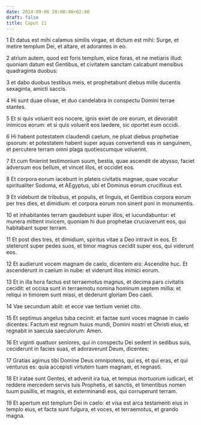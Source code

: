 ```yaml
---
date: 2024-09-06 20:00:48+02:00
draft: false
title: Caput 11
---
```





1 Et datus est mihi calamus similis virgae, et dictum est mihi: Surge, et metire templum Dei, et altare, et adorantes in eo.

2 atrium autem, quod est foris templum, eiice foras, et ne metiaris illud: quoniam datum est Gentibus, et civitatem sanctam calcabunt mensibus quadraginta duobus:

3 et dabo duobus testibus meis, et prophetabunt diebus mille ducentis sexaginta, amicti saccis.

4 Hi sunt duae olivae, et duo candelabra in conspectu Domini terrae stantes.

5 Et si quis voluerit eos nocere, ignis exiet de ore eorum, et devorabit inimicos eorum: et si quis voluerit eos laedere, sic oportet eum occidi.

6 Hi habent potestatem claudendi caelum, ne pluat diebus prophetiae ipsorum: et potestatem habent super aquas convertendi eas in sanguinem, et percutere terram omni plaga quotiescumque voluerint.

7 Et cum finierint testimonium suum, bestia, quae ascendit de abysso, faciet adversum eos bellum, et vincet illos, et occidet eos.

8 Et corpora eorum iacebunt in plateis civitatis magnae, quae vocatur spiritualiter Sodoma, et AEgyptus, ubi et Dominus eorum crucifixus est.

9 Et videbunt de tribubus, et populis, et linguis, et Gentibus corpora eorum per tres dies, et dimidium: et corpora eorum non sinent poni in monumentis.

10 et inhabitantes terram gaudebunt super illos, et iucundabuntur: et munera mittent invicem, quoniam hi duo prophetae cruciaverunt eos, qui habitabant super terram.

11 Et post dies tres, et dimidium, spiritus vitae a Deo intravit in eos. Et steterunt super pedes suos, et timor magnus cecidit super eos, qui viderunt eos.

12 Et audierunt vocem magnam de caelo, dicentem eis: Ascendite huc. Et ascenderunt in caelum in nube: et viderunt illos inimici eorum.

13 Et in illa hora factus est terraemotus magnus, et decima pars civitatis cecidit: et occisa sunt in terraemotu nomina hominum septem millia: et reliqui in timorem sunt missi, et dederunt gloriam Deo caeli.

14 Vae secundum abiit: et ecce vae tertium veniet cito.

15 Et septimus angelus tuba cecinit: et factae sunt voces magnae in caelo dicentes: Factum est regnum huius mundi, Domini nostri et Christi eius, et regnabit in saecula saeculorum: Amen.

16 Et viginti quattuor seniores, qui in conspectu Dei sedent in sedibus suis, ceciderunt in facies suas, et adoraverunt Deum, dicentes:

17 Gratias agimus tibi Domine Deus omnipotens, qui es, et qui eras, et qui venturus es: quia accepisti virtutem tuam magnam, et regnasti.

18 Et iratae sunt Gentes, et advenit ira tua, et tempus mortuorum iudicari, et reddere mercedem servis tuis Prophetis, et sanctis, et timentibus nomen tuum pusillis, et magnis, et exterminandi eos, qui corruperunt terram.

19 Et apertum est templum Dei in caelo: et visa est arca testamenti eius in templo eius, et facta sunt fulgura, et voces, et terraemotus, et grando magna.

